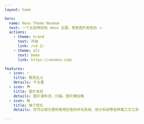 ```yaml
---
layout: home

hero:
  name: Hexo Theme Nexmoe
  text: 一个比较特别的 Hexo 主题，聚焦图片和色彩 🔥
  actions:
    - theme: brand
      text: 开始
      link: /v4.2/
    - theme: alt
      text: Demo
      link: https://nexmoe.com/

features:
  - icon: ⚡️
    title: 极简主义
    details: 不太重
  - icon: 🏞️
    title: 图片友好
    details: 图片瀑布流，灯箱，图片懒加载
  - icon: 🛠️
    title: 强个性化
    details: 您可以很方便的使用任意的评论系统、统计系统等各种第三方工具

---
```



<script setup>
import Feature from "/components/Feature.vue"
</script>

<Feature :feature="{title:'Homepage', picture: 'https://user-images.githubusercontent.com/16796652/134768469-52d2426b-5c7c-4a46-8f0e-064361044d88.png'}"/>
<Feature :feature="{title:'Archive Page ', picture: 'https://user-images.githubusercontent.com/16796652/134768466-cf580997-1201-48a8-812e-77eb0af6ce59.png'}"/>
<Feature :feature="{title:'Links', picture: 'https://user-images.githubusercontent.com/16796652/134768466-cf580997-1201-48a8-812e-77eb0af6ce59.png'}"/>
<Feature :feature="{title:'Gallery', picture: 'https://user-images.githubusercontent.com/16796652/134768468-86751060-b3bf-43f4-970e-4baa8906e29a.png'}"/>
<Feature :feature="{title:'Contributors', picture: 'https://opencollective.com/hexo-theme-nexmoe/contributors.svg?width=890&button=false'}"/>

